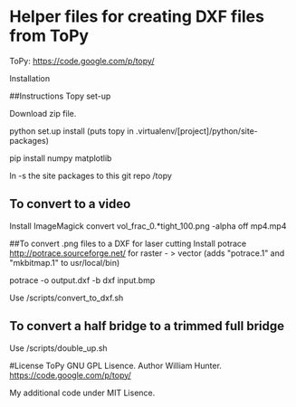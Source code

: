 # Helper files for creating DXF files from ToPy 
ToPy: https://code.google.com/p/topy/

Installation 


##Instructions
Topy set-up

Download zip file.

python set.up install (puts topy in .virtualenv/[project]/python/site-packages)

pip install numpy matplotlib

ln -s the site packages to this git repo /topy

## To convert to a video
Install ImageMagick
convert vol_frac_0.*tight_100.png -alpha off mp4.mp4


##To convert .png files to a DXF for laser cutting
Install potrace http://potrace.sourceforge.net/ for raster  - > vector
(adds  "potrace.1" and "mkbitmap.1" to usr/local/bin)

potrace -o output.dxf -b dxf input.bmp

Use /scripts/convert_to_dxf.sh

## To convert a half bridge to a trimmed full bridge
Use /scripts/double_up.sh

#License 
ToPy GNU GPL Lisence. Author William Hunter.
https://code.google.com/p/topy/

My additional code under MIT Lisence.
